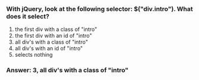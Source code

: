 ### With jQuery, look at the following selector: $("div.intro"). What does it select?

1. the first div with a class of "intro"
2. the first div with an id of "intro"
3. all div's with a class of "intro"
4. all div's with an id of "intro"
5. selects nothing

### Answer: 3, all div's with a class of "intro"

